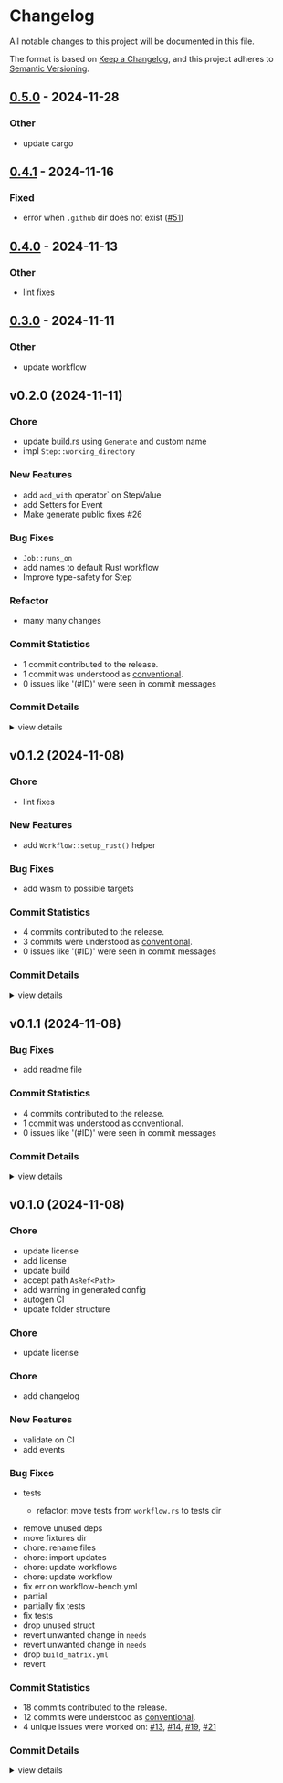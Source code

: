 # Changelog

All notable changes to this project will be documented in this file.

The format is based on [Keep a Changelog](https://keepachangelog.com/en/1.0.0/),
and this project adheres to [Semantic Versioning](https://semver.org/spec/v2.0.0.html).

## [0.5.0](https://github.com/tailcallhq/gh-workflow/compare/v0.4.1...v0.5.0) - 2024-11-28

### Other

- update cargo

## [0.4.1](https://github.com/tailcallhq/rust-gh-workflow/compare/gh-workflow-v0.4.0...gh-workflow-v0.4.1) - 2024-11-16

### Fixed

- error when `.github` dir does not exist ([#51](https://github.com/tailcallhq/rust-gh-workflow/pull/51))

## [0.4.0](https://github.com/tailcallhq/rust-gh-workflow/compare/gh-workflow-v0.3.0...gh-workflow-v0.4.0) - 2024-11-13

### Other

- lint fixes

## [0.3.0](https://github.com/tailcallhq/rust-gh-workflow/compare/gh-workflow-v0.2.1...gh-workflow-v0.3.0) - 2024-11-11

### Other

- update workflow

## v0.2.0 (2024-11-11)

<csr-id-d058f85eed4f6904cda24330f2f4e1c95a926257/>
<csr-id-d5a2987bb6aadbf0430b7a712f9f63d6552acf3e/>
<csr-id-96be2435d64d679b267ceeac4918b2b8bc07a77d/>

### Chore

 - <csr-id-d058f85eed4f6904cda24330f2f4e1c95a926257/> update build.rs using `Generate` and custom name
 - <csr-id-d5a2987bb6aadbf0430b7a712f9f63d6552acf3e/> impl `Step::working_directory`

### New Features

 - <csr-id-f2441994724242e1ea761bf6cadd023f346b383e/> add `add_with` operator` on StepValue
 - <csr-id-9a4b40af898fa766ce3b65c23dfe4c775839b785/> add Setters for Event
 - <csr-id-375862bc427518f715165c97442ab172ae379b8f/> Make generate public fixes #26

### Bug Fixes

 - <csr-id-c5b83cb65e16e0b2d0d8ab2a1b5b519db4693d82/> `Job::runs_on`
 - <csr-id-8027f4f3a6a95ae02044f5ac83386c2b0c53ec27/> add names to default Rust workflow
 - <csr-id-790765acf303891b491a37ee7d07413debd90f67/> Improve type-safety for Step

### Refactor

 - <csr-id-96be2435d64d679b267ceeac4918b2b8bc07a77d/> many many changes

### Commit Statistics

<csr-read-only-do-not-edit/>

 - 1 commit contributed to the release.
 - 1 commit was understood as [conventional](https://www.conventionalcommits.org).
 - 0 issues like '(#ID)' were seen in commit messages

### Commit Details

<csr-read-only-do-not-edit/>

<details><summary>view details</summary>

 * **Uncategorized**
    - Improve type-safety for Step ([`790765a`](https://github.com/tailcallhq/rust-gh-workflow/commit/790765acf303891b491a37ee7d07413debd90f67))
</details>

## v0.1.2 (2024-11-08)

<csr-id-9230d1f1dc00b87038ec17f39deca77c9be6ffa6/>

### Chore

 - <csr-id-9230d1f1dc00b87038ec17f39deca77c9be6ffa6/> lint fixes

### New Features

 - <csr-id-5a3f18477a2bddc662d3f100e7dd6cbf002cdd2f/> add `Workflow::setup_rust()` helper

### Bug Fixes

 - <csr-id-f74da3df992ee7c10564679c10b695e5b96a85c6/> add wasm to possible targets

### Commit Statistics

<csr-read-only-do-not-edit/>

 - 4 commits contributed to the release.
 - 3 commits were understood as [conventional](https://www.conventionalcommits.org).
 - 0 issues like '(#ID)' were seen in commit messages

### Commit Details

<csr-read-only-do-not-edit/>

<details><summary>view details</summary>

 * **Uncategorized**
    - Release gh-workflow v0.1.2 ([`e71bec6`](https://github.com/tailcallhq/rust-gh-workflow/commit/e71bec6475696c55f7db6cb399fe1572bde5d017))
    - Lint fixes ([`9230d1f`](https://github.com/tailcallhq/rust-gh-workflow/commit/9230d1f1dc00b87038ec17f39deca77c9be6ffa6))
    - Add `Workflow::setup_rust()` helper ([`5a3f184`](https://github.com/tailcallhq/rust-gh-workflow/commit/5a3f18477a2bddc662d3f100e7dd6cbf002cdd2f))
    - Add wasm to possible targets ([`f74da3d`](https://github.com/tailcallhq/rust-gh-workflow/commit/f74da3df992ee7c10564679c10b695e5b96a85c6))
</details>

## v0.1.1 (2024-11-08)

### Bug Fixes

 - <csr-id-55d81b06bf673774e9559915cbe1cb49ccf0a6c5/> add readme file

### Commit Statistics

<csr-read-only-do-not-edit/>

 - 4 commits contributed to the release.
 - 1 commit was understood as [conventional](https://www.conventionalcommits.org).
 - 0 issues like '(#ID)' were seen in commit messages

### Commit Details

<csr-read-only-do-not-edit/>

<details><summary>view details</summary>

 * **Uncategorized**
    - Release gh-workflow v0.1.1 ([`4dfbd11`](https://github.com/tailcallhq/rust-gh-workflow/commit/4dfbd11bb17f22245601c7a1d36d701328e8e646))
    - Release gh-workflow v0.1.1 ([`c58445e`](https://github.com/tailcallhq/rust-gh-workflow/commit/c58445effa55bca60e2283205feba758365efe51))
    - Release gh-workflow v0.1.1 ([`677a89e`](https://github.com/tailcallhq/rust-gh-workflow/commit/677a89e38a74410db14c7546499a1ce818befd96))
    - Add readme file ([`55d81b0`](https://github.com/tailcallhq/rust-gh-workflow/commit/55d81b06bf673774e9559915cbe1cb49ccf0a6c5))
</details>

## v0.1.0 (2024-11-08)

<csr-id-7f8b45f3f2065fc953da5fd4447183d0bcb94e38/>
<csr-id-d73d9faf093e15fc9d91a9318ca84f6113a310b0/>
<csr-id-1a004fc27cb6c44a6b76d5ca20b50dbfc90b4efe/>
<csr-id-55f52de53065d626aaea8007651251a9a86acc98/>
<csr-id-90545329d44378175e1bbabe5595868720961dad/>
<csr-id-dccdb3612602559e3c39e83ae3894086e06c5a5d/>
<csr-id-5e43aa120b9f37227bc0d1e9d2c3c840a652319e/>
<csr-id-cbf51abc82da429539cff463aebb83f941b62922/>
<csr-id-17a92e4d66226b5b22feadce6b2b79326be328d1/>

### Chore

 - <csr-id-7f8b45f3f2065fc953da5fd4447183d0bcb94e38/> update license
 - <csr-id-d73d9faf093e15fc9d91a9318ca84f6113a310b0/> add license
 - <csr-id-1a004fc27cb6c44a6b76d5ca20b50dbfc90b4efe/> update build
 - <csr-id-55f52de53065d626aaea8007651251a9a86acc98/> accept path `AsRef<Path>`
 - <csr-id-90545329d44378175e1bbabe5595868720961dad/> add warning in generated config
 - <csr-id-dccdb3612602559e3c39e83ae3894086e06c5a5d/> autogen CI
 - <csr-id-5e43aa120b9f37227bc0d1e9d2c3c840a652319e/> update folder structure

### Chore

 - <csr-id-17a92e4d66226b5b22feadce6b2b79326be328d1/> update license

### Chore

 - <csr-id-cbf51abc82da429539cff463aebb83f941b62922/> add changelog

### New Features

 - <csr-id-8f3615d7d3e6b71946b09c68a4ec8dc7cb3418a7/> validate on CI
 - <csr-id-d770fc8bec19a8dd6e7b680b8d61819383b50498/> add events

### Bug Fixes

 - <csr-id-e91cd8944cfa9cf758889c4157f12bc01758fee1/> tests
   * refactor: move tests from `workflow.rs` to tests dir
* remove unused deps
* move fixtures dir
* chore: rename files
* chore: import updates
* chore: update workflows
* chore: update workflow
* fix err on workflow-bench.yml
* partial
* partially fix tests
* fix tests
* drop unused struct
* revert unwanted change in `needs`
* revert unwanted change in `needs`
* drop `build_matrix.yml`
* revert

### Commit Statistics

<csr-read-only-do-not-edit/>

 - 18 commits contributed to the release.
 - 12 commits were understood as [conventional](https://www.conventionalcommits.org).
 - 4 unique issues were worked on: [#13](https://github.com/tailcallhq/rust-gh-workflow/issues/13), [#14](https://github.com/tailcallhq/rust-gh-workflow/issues/14), [#19](https://github.com/tailcallhq/rust-gh-workflow/issues/19), [#21](https://github.com/tailcallhq/rust-gh-workflow/issues/21)

### Commit Details

<csr-read-only-do-not-edit/>

<details><summary>view details</summary>

 * **[#13](https://github.com/tailcallhq/rust-gh-workflow/issues/13)**
    - Tests ([`e91cd89`](https://github.com/tailcallhq/rust-gh-workflow/commit/e91cd8944cfa9cf758889c4157f12bc01758fee1))
 * **[#14](https://github.com/tailcallhq/rust-gh-workflow/issues/14)**
    - Autogen CI ([`dccdb36`](https://github.com/tailcallhq/rust-gh-workflow/commit/dccdb3612602559e3c39e83ae3894086e06c5a5d))
 * **[#19](https://github.com/tailcallhq/rust-gh-workflow/issues/19)**
    - Accept path `AsRef<Path>` ([`55f52de`](https://github.com/tailcallhq/rust-gh-workflow/commit/55f52de53065d626aaea8007651251a9a86acc98))
 * **[#21](https://github.com/tailcallhq/rust-gh-workflow/issues/21)**
    - Validate on CI ([`8f3615d`](https://github.com/tailcallhq/rust-gh-workflow/commit/8f3615d7d3e6b71946b09c68a4ec8dc7cb3418a7))
 * **Uncategorized**
    - Release gh-workflow v0.1.0 ([`374d65c`](https://github.com/tailcallhq/rust-gh-workflow/commit/374d65c8c638b50efe5724d44f2bc1b409ab5a56))
    - Update license ([`17a92e4`](https://github.com/tailcallhq/rust-gh-workflow/commit/17a92e4d66226b5b22feadce6b2b79326be328d1))
    - Release gh-workflow v0.1.0 ([`3d5543b`](https://github.com/tailcallhq/rust-gh-workflow/commit/3d5543b427685752770a75ce3d078f7b38f7a5f2))
    - Release gh-workflow v0.1.0 ([`4602f22`](https://github.com/tailcallhq/rust-gh-workflow/commit/4602f22c2437cad2467ee083402b0eb7f29ab045))
    - Add changelog ([`cbf51ab`](https://github.com/tailcallhq/rust-gh-workflow/commit/cbf51abc82da429539cff463aebb83f941b62922))
    - Update license ([`7f8b45f`](https://github.com/tailcallhq/rust-gh-workflow/commit/7f8b45f3f2065fc953da5fd4447183d0bcb94e38))
    - Update manifest ([`770b3e3`](https://github.com/tailcallhq/rust-gh-workflow/commit/770b3e33773db936b91a416fb3ac26c809b2ad14))
    - Add license ([`d73d9fa`](https://github.com/tailcallhq/rust-gh-workflow/commit/d73d9faf093e15fc9d91a9318ca84f6113a310b0))
    - Update build ([`1a004fc`](https://github.com/tailcallhq/rust-gh-workflow/commit/1a004fc27cb6c44a6b76d5ca20b50dbfc90b4efe))
    - Update event ([`a0bf957`](https://github.com/tailcallhq/rust-gh-workflow/commit/a0bf95769e66eed96cc9b5b81c51bcf38e1b49fc))
    - Drop commented code ([`fe53956`](https://github.com/tailcallhq/rust-gh-workflow/commit/fe539566c65313f19f8773fea6cf78aa49cb7e65))
    - Add events ([`d770fc8`](https://github.com/tailcallhq/rust-gh-workflow/commit/d770fc8bec19a8dd6e7b680b8d61819383b50498))
    - Add warning in generated config ([`9054532`](https://github.com/tailcallhq/rust-gh-workflow/commit/90545329d44378175e1bbabe5595868720961dad))
    - Update folder structure ([`5e43aa1`](https://github.com/tailcallhq/rust-gh-workflow/commit/5e43aa120b9f37227bc0d1e9d2c3c840a652319e))
</details>

